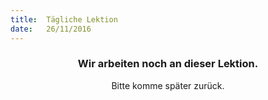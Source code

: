 ```yaml
---
title:  Tägliche Lektion
date:   26/11/2016
---
```


### <center>Wir arbeiten noch an dieser Lektion.</center>
<center>Bitte komme später zurück.</center>